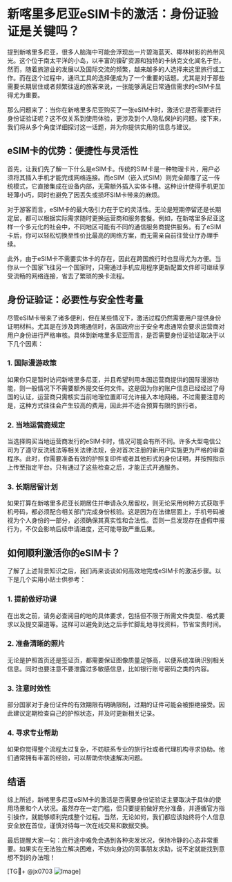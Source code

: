# 新喀里多尼亚eSIM卡的激活：身份证验证是关键吗？

提到新喀里多尼亚，很多人脑海中可能会浮现出一片碧海蓝天、椰林树影的热带风光。这个位于南太平洋的小岛，以丰富的镍矿资源和独特的卡纳克文化闻名于世。然而，随着旅游业的发展以及国际交流的频繁，越来越多的人选择来这里旅行或工作。而在这个过程中，通讯工具的选择便成为了一个重要的话题。尤其是对于那些需要长期居住或者频繁往返的旅客来说，一张能够满足日常通信需求的eSIM卡显得尤为重要。

那么问题来了：当你在新喀里多尼亚购买了一张eSIM卡时，激活它是否需要进行身份证验证呢？这不仅关系到使用体验，更涉及到个人隐私保护的问题。接下来，我们将从多个角度详细探讨这一话题，并为你提供实用的信息与建议。

## eSIM卡的优势：便捷性与灵活性

首先，让我们先了解一下什么是eSIM卡。传统的SIM卡是一种物理卡片，用户必须将其插入手机才能完成网络连接。而eSIM（嵌入式SIM）则完全颠覆了这一传统模式，它直接集成在设备内部，无需额外插入实体卡槽。这种设计使得手机更加轻薄小巧，同时也避免了因丢失或损坏SIM卡带来的麻烦。

对于游客而言，eSIM卡的最大吸引力在于它的灵活性。无论是短期停留还是长期定居，都可以根据实际需求随时更换运营商和服务套餐。例如，在新喀里多尼亚这样一个多元化的社会中，不同地区可能有不同的通信服务商提供服务。有了eSIM卡后，你可以轻松切换至性价比最高的网络方案，而无需亲自前往营业厅办理手续。

此外，由于eSIM卡不需要实体卡的存在，因此在跨国旅行时也显得尤为方便。当你从一个国家飞往另一个国家时，只需通过手机应用程序更新配置文件即可继续享受流畅的网络连接，省去了繁琐的换卡流程。

## 身份证验证：必要性与安全性考量

尽管eSIM卡带来了诸多便利，但在某些情况下，激活过程仍然需要用户提供身份证明材料。尤其是在涉及跨境通信时，各国政府出于安全考虑通常会要求运营商对用户身份进行严格审核。具体到新喀里多尼亚而言，是否需要身份证验证取决于以下几个因素：

### 1. 国际漫游政策
如果你只是暂时访问新喀里多尼亚，并且希望利用本国运营商提供的国际漫游功能，则一般情况下不需要额外提交任何文件。这是因为你的账户信息已经经过了母国的认证，运营商只需核实当前地理位置即可允许接入本地网络。不过需要注意的是，这种方式往往会产生较高的费用，因此并不适合预算有限的旅行者。

### 2. 当地运营商规定
当选择购买当地运营商发行的eSIM卡时，情况可能会有所不同。许多大型电信公司为了遵守反洗钱法等相关法律法规，会对首次注册的新用户实施更为严格的审查程序。此时，你需要准备有效的护照复印件或者其他形式的身份证明，并按照指示上传至指定平台。只有通过了这些检查之后，才能正式开通服务。

### 3. 长期居留计划
如果打算在新喀里多尼亚长期居住并申请永久居留权，则无论采用何种方式获取手机号码，都必须配合相关部门完成身份核验。这是因为在法律层面上，手机号码被视为个人身份的一部分，必须确保其真实性和合法性。否则一旦发现存在虚假申报行为，不仅会影响后续申请进度，还可能导致严重后果。

## 如何顺利激活你的eSIM卡？

了解了上述背景知识之后，我们再来谈谈如何高效地完成eSIM卡的激活步骤。以下是几个实用小贴士供参考：

### 1. 提前做好功课
在出发之前，请务必查阅目的地的具体要求，包括但不限于所需文件类型、格式要求以及提交渠道等。这样可以避免到达之后手忙脚乱地寻找资料，节省宝贵时间。

### 2. 准备清晰的照片
无论是护照首页还是签证页，都需要保证图像质量足够高，以便系统准确识别相关信息。同时也要注意不要泄露过多敏感信息，比如银行账号密码之类的内容。

### 3. 注意时效性
部分国家对于身份证件的有效期限有明确限制，过期的证件可能会被拒绝接受。因此建议定期检查自己的护照状态，并及时更新相关记录。

### 4. 寻求专业帮助
如果你觉得整个流程太过复杂，不妨联系专业的旅行社或者代理机构寻求协助。他们通常拥有丰富的经验，可以帮助你快速解决问题。

## 结语

综上所述，新喀里多尼亚eSIM卡的激活是否需要身份证验证主要取决于具体的使用场景和个人状况。虽然存在一定门槛，但只要提前做好充分准备，并遵循官方指引操作，就能够顺利完成整个过程。当然，无论如何，我们都应该始终将个人信息安全放在首位，谨慎对待每一次在线交易和数据交换。

最后提醒大家一句：旅行途中难免会遇到各种突发状况，保持冷静的心态非常重要。如果实在无法独立解决困难，不妨向身边的同事朋友求助，说不定就能找到意想不到的办法哦！

[TG💪+ @jx0703 ![Image](https://github.com/user-attachments/assets/dbca1d08-cadb-493c-b0ec-ad6f7a83f270)]